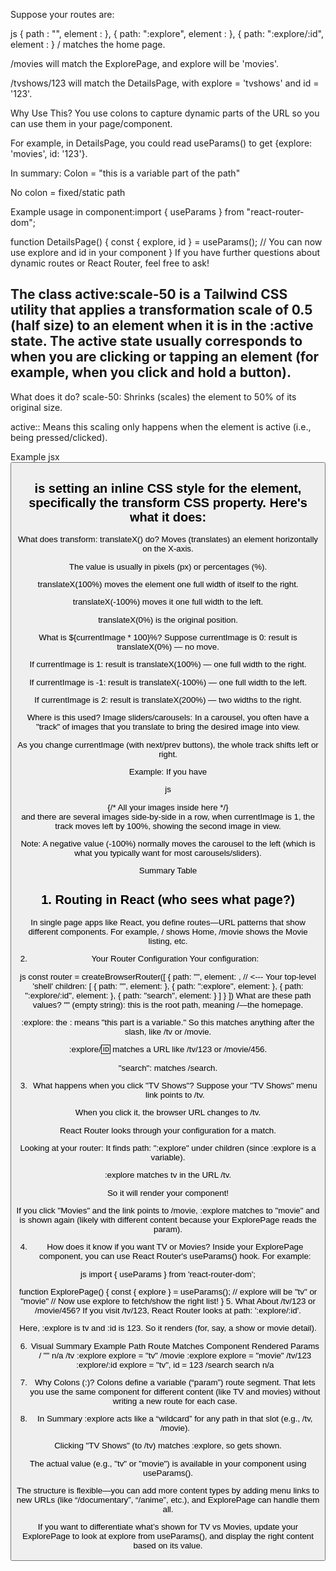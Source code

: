 Suppose your routes are:

js
{
  path : "",
  element : <Home />
},
{
  path: ":explore",
  element : <ExplorePage />
},
{
  path: ":explore/:id",
  element : <DetailsPage />
}
/ matches the home page.

/movies will match the ExplorePage, and explore will be 'movies'.

/tvshows/123 will match the DetailsPage, with explore = 'tvshows' and id = '123'.

Why Use This?
You use colons to capture dynamic parts of the URL so you can use them in your page/component.

For example, in DetailsPage, you could read useParams() to get {explore: 'movies', id: '123'}.

In summary:
Colon = "this is a variable part of the path"

No colon = fixed/static path

Example usage in component:import { useParams } from "react-router-dom";

function DetailsPage() {
  const { explore, id } = useParams();
  // You can now use explore and id in your component
}
If you have further questions about dynamic routes or React Router, feel free to ask!



## The class active:scale-50 is a Tailwind CSS utility that applies a transformation scale of 0.5 (half size) to an element when it is in the :active state. The active state usually corresponds to when you are clicking or tapping an element (for example, when you click and hold a button).

What does it do?
scale-50: Shrinks (scales) the element to 50% of its original size.

active:: Means this scaling only happens when the element is active (i.e., being pressed/clicked).

Example
jsx
<button className="active:scale-50 transition">

## is setting an inline CSS style for the element, specifically the transform CSS property. Here's what it does:

What does transform: translateX() do?
Moves (translates) an element horizontally on the X-axis.

The value is usually in pixels (px) or percentages (%).

translateX(100%) moves the element one full width of itself to the right.

translateX(-100%) moves it one full width to the left.

translateX(0%) is the original position.

What is ${currentImage * 100}%?
Suppose currentImage is 0: result is translateX(0%) — no move.

If currentImage is 1: result is translateX(100%) — one full width to the right.

If currentImage is -1: result is translateX(-100%) — one full width to the left.

If currentImage is 2: result is translateX(200%) — two widths to the right.

Where is this used?
Image sliders/carousels:
In a carousel, you often have a "track" of images that you translate to bring the desired image into view.

As you change currentImage (with next/prev buttons), the whole track shifts left or right.

Example:
If you have

js
<div style={{transform: `translateX(${currentImage * -100}%)`}}>
  {/* All your images inside here */}
</div>
and there are several images side-by-side in a row, when currentImage is 1, the track moves left by 100%, showing the second image in view.

Note: A negative value (-100%) normally moves the carousel to the left (which is what you typically want for most carousels/sliders).

Summary Table



## 1. Routing in React (who sees what page?)
In single page apps like React, you define routes—URL patterns that show different components. For example, / shows Home, /movie shows the Movie listing, etc.

2. Your Router Configuration
Your configuration:

js
const router = createBrowserRouter([
  {
    path: "",
    element: <App />,   // <--- Your top-level 'shell'
    children: [
      {
        path: "",
        element: <Home />
      },
      {
        path: ":explore",
        element: <ExplorePage />
      },
      {
        path: ":explore/:id",
        element: <DetailsPage />
      },
      {
        path: "search",
        element: <SearchPage />
      }
    ]
  }
])
What are these path values?
"" (empty string): this is the root path, meaning /—the homepage.

:explore: the : means "this part is a variable." So this matches anything after the slash, like /tv or /movie.

:explore/:id: matches a URL like /tv/123 or /movie/456.

"search": matches /search.

3. What happens when you click "TV Shows"?
Suppose your "TV Shows" menu link points to /tv.

When you click it, the browser URL changes to /tv.

React Router looks through your configuration for a match.

Looking at your router:
It finds path: ":explore" under children (since :explore is a variable).

:explore matches tv in the URL /tv.

So it will render your <ExplorePage /> component!

If you click "Movies" and the link points to /movie, :explore matches to "movie" and <ExplorePage /> is shown again (likely with different content because your ExplorePage reads the param).

4. How does it know if you want TV or Movies?
Inside your ExplorePage component, you can use React Router's useParams() hook. For example:

js
import { useParams } from 'react-router-dom';

function ExplorePage() {
  const { explore } = useParams(); // explore will be "tv" or "movie"
  // Now use explore to fetch/show the right list!
}
5. What About /tv/123 or /movie/456?
If you visit /tv/123, React Router looks at path: ':explore/:id'.

Here, :explore is tv and :id is 123. So it renders <DetailsPage /> (for, say, a show or movie detail).

6. Visual Summary
Example Path	Route Matches	Component Rendered	Params
/	""	<Home />	n/a
/tv	:explore	<ExplorePage />	explore = "tv"
/movie	:explore	<ExplorePage />	explore = "movie"
/tv/123	:explore/:id	<DetailsPage />	explore = "tv", id = 123
/search	search	<SearchPage />	n/a
7. Why Colons (:)?
Colons define a variable (“param”) route segment. That lets you use the same component for different content (like TV and movies) without writing a new route for each case.

8. In Summary
:explore acts like a “wildcard” for any path in that slot (e.g., /tv, /movie).

Clicking "TV Shows" (to /tv) matches :explore, so <ExplorePage /> gets shown.

The actual value (e.g., "tv" or "movie") is available in your component using useParams().

The structure is flexible—you can add more content types by adding menu links to new URLs (like “/documentary”, “/anime”, etc.), and ExplorePage can handle them all.

If you want to differentiate what’s shown for TV vs Movies, update your ExplorePage to look at explore from useParams(), and display the right content based on its value.